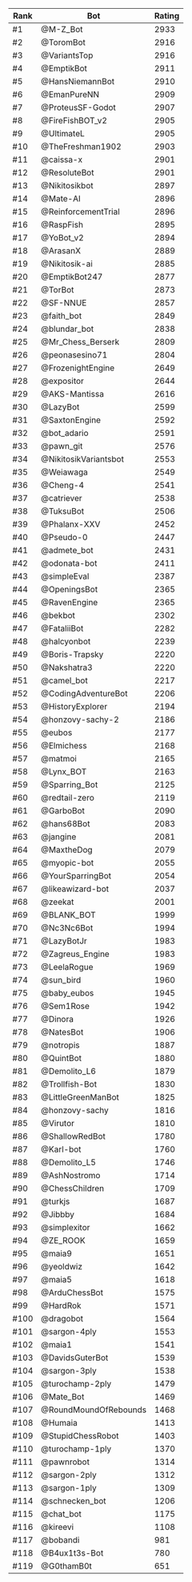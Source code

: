 Rank|Bot|Rating
---|---|---
#1|@M-Z_Bot|2933
#2|@ToromBot|2916
#3|@VariantsTop|2916
#4|@EmptikBot|2911
#5|@HansNiemannBot|2910
#6|@EmanPureNN|2909
#7|@ProteusSF-Godot|2907
#8|@FireFishBOT_v2|2905
#9|@UltimateL|2905
#10|@TheFreshman1902|2903
#11|@caissa-x|2901
#12|@ResoluteBot|2901
#13|@Nikitosikbot|2897
#14|@Mate-AI|2896
#15|@ReinforcementTrial|2896
#16|@RaspFish|2895
#17|@YoBot_v2|2894
#18|@ArasanX|2889
#19|@Nikitosik-ai|2885
#20|@EmptikBot247|2877
#21|@TorBot|2873
#22|@SF-NNUE|2857
#23|@faith_bot|2849
#24|@blundar_bot|2838
#25|@Mr_Chess_Berserk|2809
#26|@peonasesino71|2804
#27|@FrozenightEngine|2649
#28|@expositor|2644
#29|@AKS-Mantissa|2616
#30|@LazyBot|2599
#31|@SaxtonEngine|2592
#32|@bot_adario|2591
#33|@pawn_git|2576
#34|@NikitosikVariantsbot|2553
#35|@Weiawaga|2549
#36|@Cheng-4|2541
#37|@catriever|2538
#38|@TuksuBot|2506
#39|@Phalanx-XXV|2452
#40|@Pseudo-0|2447
#41|@admete_bot|2431
#42|@odonata-bot|2411
#43|@simpleEval|2387
#44|@OpeningsBot|2365
#45|@RavenEngine|2365
#46|@bekbot|2302
#47|@FataliiBot|2282
#48|@halcyonbot|2239
#49|@Boris-Trapsky|2220
#50|@Nakshatra3|2220
#51|@camel_bot|2217
#52|@CodingAdventureBot|2206
#53|@HistoryExplorer|2194
#54|@honzovy-sachy-2|2186
#55|@eubos|2177
#56|@Elmichess|2168
#57|@matmoi|2165
#58|@Lynx_BOT|2163
#59|@Sparring_Bot|2125
#60|@redtail-zero|2119
#61|@GarboBot|2090
#62|@hans68Bot|2083
#63|@jangine|2081
#64|@MaxtheDog|2079
#65|@myopic-bot|2055
#66|@YourSparringBot|2054
#67|@likeawizard-bot|2037
#68|@zeekat|2001
#69|@BLANK_BOT|1999
#70|@Nc3Nc6Bot|1994
#71|@LazyBotJr|1983
#72|@Zagreus_Engine|1983
#73|@LeelaRogue|1969
#74|@sun_bird|1960
#75|@baby_eubos|1945
#76|@Sem1Rose|1942
#77|@Dinora|1926
#78|@NatesBot|1906
#79|@notropis|1887
#80|@QuintBot|1880
#81|@Demolito_L6|1879
#82|@Trollfish-Bot|1830
#83|@LittleGreenManBot|1825
#84|@honzovy-sachy|1816
#85|@Virutor|1810
#86|@ShallowRedBot|1780
#87|@Karl-bot|1760
#88|@Demolito_L5|1746
#89|@AshNostromo|1714
#90|@ChessChildren|1709
#91|@turkjs|1687
#92|@Jibbby|1684
#93|@simplexitor|1662
#94|@ZE_ROOK|1659
#95|@maia9|1651
#96|@yeoldwiz|1642
#97|@maia5|1618
#98|@ArduChessBot|1575
#99|@HardRok|1571
#100|@dragobot|1564
#101|@sargon-4ply|1553
#102|@maia1|1541
#103|@DavidsGuterBot|1539
#104|@sargon-3ply|1538
#105|@turochamp-2ply|1479
#106|@Mate_Bot|1469
#107|@RoundMoundOfRebounds|1468
#108|@Humaia|1413
#109|@StupidChessRobot|1403
#110|@turochamp-1ply|1370
#111|@pawnrobot|1314
#112|@sargon-2ply|1312
#113|@sargon-1ply|1309
#114|@schnecken_bot|1206
#115|@chat_bot|1175
#116|@kireevi|1108
#117|@bobandi|981
#118|@B4ux1t3s-Bot|780
#119|@G0thamB0t|651
